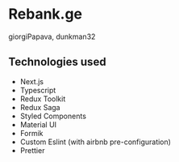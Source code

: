 # Rebank.ge

giorgiPapava, dunkman32

## Technologies used
* Next.js
* Typescript
* Redux Toolkit
* Redux Saga
* Styled Components
* Material UI
* Formik
* Custom Eslint (with airbnb pre-configuration)
* Prettier
